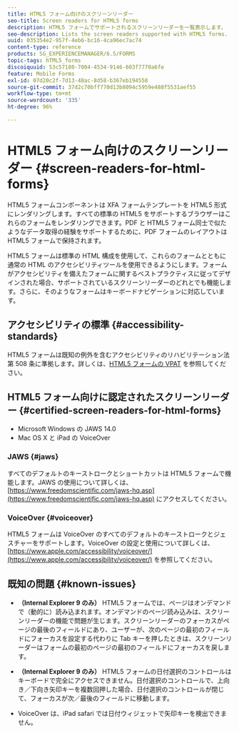 ```yaml
---
title: HTML5 フォーム向けのスクリーンリーダー
seo-title: Screen readers for HTML5 forms
description: HTML5 フォームでサポートされるスクリーンリーダーを一覧表示します。
seo-description: Lists the screen readers supported with HTML5 forms.
uuid: 035354e2-957f-4eb6-bc16-4ca96ec7ac74
content-type: reference
products: SG_EXPERIENCEMANAGER/6.5/FORMS
topic-tags: hTML5_forms
discoiquuid: 53c57180-7004-4534-9146-603f7770a6fe
feature: Mobile Forms
exl-id: 07d20c2f-7d13-48ac-8d58-b367eb194558
source-git-commit: 37d2c70bff770d13b8094c5959e488f5531aef55
workflow-type: tm+mt
source-wordcount: '335'
ht-degree: 96%

---
```


# HTML5 フォーム向けのスクリーンリーダー {#screen-readers-for-html-forms}

HTML5 フォームコンポーネントは XFA フォームテンプレートを HTML5 形式にレンダリングします。すべての標準の HTML5 をサポートするブラウザーはこれらのフォームをレンダリングできます。PDF と HTML5 フォーム同士で似たようなデータ取得の経験をサポートするために、PDF フォームのレイアウトは HTML5 フォームで保持されます。

HTML5 フォームは標準の HTML 構成を使用して、これらのフォームとともに通常の HTML のアクセシビリティツールを使用できるようにします。フォームがアクセシビリティを備えたフォームに関するベストプラクティスに従ってデザインされた場合、サポートされているスクリーンリーダーのどれとでも機能します。さらに、そのようなフォームはキーボードナビゲーションに対応しています。

## アクセシビリティの標準 {#accessibility-standards}

HTML5 フォームは既知の例外を含むアクセシビリティのリハビリテーション法第 508 条に準拠します。詳しくは、[HTML5 フォームの VPAT](https://wwwimages.adobe.com/content/dam/acom/en/accessibility/compliance/pdfs/livecycle-mobile-forms-es4-section-508-vpat.pdf) を参照してください。

## HTML5 フォーム向けに認定されたスクリーンリーダー {#certified-screen-readers-for-html-forms}

* Microsoft Windows の JAWS 14.0
* Mac OS X と iPad の VoiceOver

### JAWS {#jaws}

すべてのデフォルトのキーストロークとショートカットは HTML5 フォームで機能します。JAWS の使用について詳しくは、[https://www.freedomscientific.com/jaws-hq.asp](https://www.freedomscientific.com/jaws-hq.asp) にアクセスしてください。

### VoiceOver {#voiceover}

HTML5 フォームは VoiceOver のすべてのデフォルトのキーストロークとジェスチャーをサポートします。VoiceOver の設定と使用について詳しくは、[https://www.apple.com/accessibility/voiceover/](https://www.apple.com/accessibility/voiceover/) を参照してください。

## 既知の問題 {#known-issues}

* **（Internal Explorer 9 のみ）** HTML5 フォームでは、ページはオンデマンドで（動的に）読み込まれます。オンデマンドのページ読み込みは、スクリーンリーダーの機能で問題が生じます。スクリーンリーダーのフォーカスがページの最後のフィールドにあり、ユーザーが、次のページの最初のフィールドにフォーカスを設定する代わりに Tab キーを押したときは、スクリーンリーダーはフォームの最初のページの最初のフィールドにフォーカスを戻します。
* **（Internal Explorer 9 のみ）** HTML5 フォームの日付選択のコントロールはキーボードで完全にアクセスできません。日付選択のコントロールで、上向き／下向き矢印キーを複数回押した場合、日付選択のコントロールが閉じて、フォーカスが次／最後のフィールドに移動します。 

* VoiceOver は、iPad safari では日付ウィジェットで矢印キーを検出できません。
